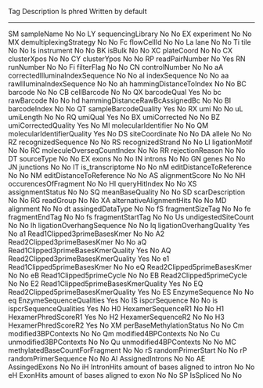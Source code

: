 Tag    Description                                   Is phred    Written by default
-----  --------------------------------------------  ----------  --------------------
SM     sampleName                                    No          No
LY     sequencingLibrary                             No          No
EX     experiment                                    No          No
MX     demultiplexingStrategy                        No          No
Fc     flowCellId                                    No          No
La     lane                                          No          No
Ti     tile                                          No          No
Is     instrument                                    No          No
BK     isBulk                                        No          No
XC     plateCoord                                    No          No
CX     clusterXpos                                   No          No
CY     clusterYpos                                   No          No
RP     readPairNumber                                No          Yes
RN     runNumber                                     No          No
Fi     filterFlag                                    No          No
CN     controlNumber                                 No          No
aA     correctedIlluminaIndexSequence                No          No
aI     indexSequence                                 No          No
aa     rawIlluminaIndexSequence                      No          No
ah     hammingDistanceToIndex                        No          No
BC     barcode                                       No          No
CB     cellBarcode                                   No          No
QX     barcodeQual                                   Yes         No
bc     rawBarcode                                    No          No
hd     hammingDistanceRawBcAssignedBc                No          No
BI     barcodeIndex                                  No          No
QT     sampleBarcodeQuality                          Yes         No
RX     umi                                           No          No
uL     umiLength                                     No          No
RQ     umiQual                                       Yes         No
BX     umiCorrected                                  No          No
BZ     umiCorrectedQuality                           Yes         No
MI     molecularIdentifier                           No          No
QM     molecularIdentifierQuality                    Yes         No
DS     siteCoordinate                                No          No
DA     allele                                        No          No
RZ     recognizedSequence                            No          No
RS     recognizedStrand                              No          No
LI     ligationMotif                                 No          No
RC     moleculeOverseqCountIndex                     No          No
RR     rejectionReason                               No          No
DT     sourceType                                    No          No
EX     exons                                         No          No
IN     introns                                       No          No
GN     genes                                         No          No
JN     junctions                                     No          No
IT     is_transcriptome                              No          No
nM     editDistanceToReference                       No          No
NM     editDistanceToReference                       No          No
AS     alignmentScore                                No          No
NH     occurencesOfFragment                          No          No
HI     queryHitIndex                                 No          No
XS     assignmentStatus                              No          No
SQ     meanBaseQuality                               No          No
SD     scarDescription                               No          No
RG     readGroup                                     No          No
XA     alternativeAlignmentHits                      No          No
MD     alignment                                     No          No
dt     assingedDataType                              No          No
fS     fragmentSizeTag                               No          No
fe     fragmentEndTag                                No          No
fs     fragmentStartTag                              No          No
Us     undigestedSiteCount                           No          No
lh     ligationOverhangSequence                      No          No
lq     ligationOverhangQuality                       Yes         No
a1     Read1Clipped3primeBasesKmer                   No          No
A2     Read2Clipped3primeBasesKmer                   No          No
aQ     Read1Clipped3primeBasesKmerQuality            Yes         No
AQ     Read2Clipped3primeBasesKmerQuality            Yes         No
e1     Read1Clipped5primeBasesKmer                   No          No
eQ     Read2Clipped5primeBasesKmer                   No          No
eB     Read1Clipped5primeCycle                       No          No
EB     Read2Clipped5primeCycle                       No          No
E2     Read1Clipped5primeBasesKmerQuality            Yes         No
EQ     Read2Clipped5primeBasesKmerQuality            Yes         No
ES     EnzymeSequence                                No          No
eq     EnzymeSequenceQualities                       Yes         No
IS     ispcrSequence                                 No          No
is     ispcrSequenceQualities                        Yes         No
H0     HexamerSequenceR1                             No          No
H1     HexamerPhredScoreR1                           Yes         No
H2     HexamerSequenceR2                             No          No
H3     HexamerPhredScoreR2                           Yes         No
XM     perBaseMethylationStatus                      No          No
Cm     modified3BPContexts                           No          No
Qm     modified4BPContexts                           No          No
Cu     unmodified3BPContexts                         No          No
Qu     unmodified4BPContexts                         No          No
MC     methylatedBaseCountForFragment                No          No
rS     randomPrimerStart                             No          No
rP     randomPrimerSequence                          No          No
AI     AssignedIntrons                               No          No
AE     AssingedExons                                 No          No
iH     IntronHits amount of bases aligned to intron  No          No
eH     ExonHits amount of bases aligned to exon      No          No
SP     IsSpliced                                     No          No